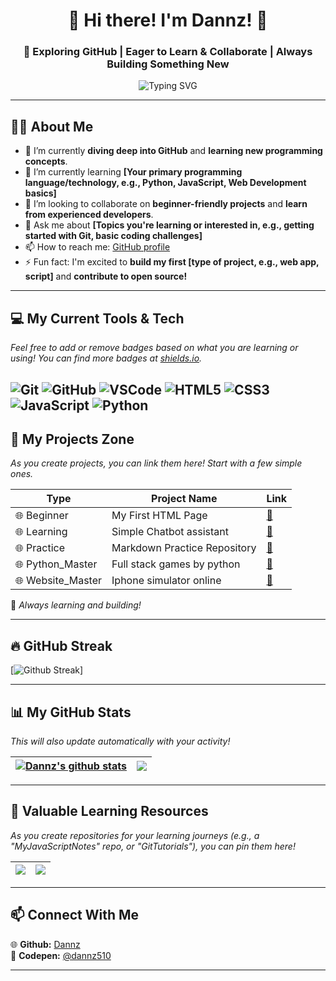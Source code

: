 <h1 align="center">👋 Hi there! I'm Dannz! 🚀</h1>
<h3 align="center">🌱 Exploring GitHub | Eager to Learn & Collaborate | Always Building Something New</h3>

<p align="center">
  <img src="https://readme-typing-svg.herokuapp.com?color=00ccff&center=true&vCenter=true&lines=Learning+GitHub!;Exploring+new+technologies!;Open+to+collaborations!;Coding+and+building!;Connecting+with+developers!" alt="Typing SVG" />
</p>

---

## 🙋‍♂️ About Me

- 🔭 I’m currently **diving deep into GitHub** and **learning new programming concepts**.
- 🌱 I’m currently learning **[Your primary programming language/technology, e.g., Python, JavaScript, Web Development basics]**
- 👯 I’m looking to collaborate on **beginner-friendly projects** and **learn from experienced developers**.
- 💬 Ask me about **[Topics you're learning or interested in, e.g., getting started with Git, basic coding challenges]**
- 📫 How to reach me: [GitHub profile](https://github.com/dannz510)
- ⚡ Fun fact: I'm excited to **build my first [type of project, e.g., web app, script]** and **contribute to open source!**

---

## 💻 My Current Tools & Tech

_Feel free to add or remove badges based on what you are learning or using! You can find more badges at [shields.io](https://shields.io/)._

![Git](https://img.shields.io/badge/Git-F05032?style=for-the-badge&logo=git&logoColor=white)
![GitHub](https://img.shields.io/badge/GitHub-181717?style=for-the-badge&logo=github&logoColor=white)
![VSCode](https://img.shields.io/badge/Visual_Studio_Code-007ACC?style=for-the-badge&logo=visual-studio-code&logoColor=white)
![HTML5](https://img.shields.io/badge/HTML5-E34F26?style=for-the-badge&logo=html5&logoColor=white)
![CSS3](https://img.shields.io/badge/CSS3-1572B6?style=for-the-badge&logo=css3&logoColor=white)
![JavaScript](https://img.shields.io/badge/JavaScript-F7DF1E?style=for-the-badge&logo=javascript&logoColor=black)
![Python](https://img.shields.io/badge/Python-3776AB?style=for-the-badge&logo=python&logoColor=white)
---

## 📑 My Projects Zone

_As you create projects, you can link them here! Start with a few simple ones._

| Type             | Project Name                      | Link                                                                        |
|------------------|-----------------------------------|-----------------------------------------------------------------------------|
| 🌐 Beginner      | My First HTML Page                | [🔗](https://github.com/dannz510/Heart-by-dz)                              |
| 🌐 Learning      | Simple Chatbot assistant          | [🔗](https://github.com/dannz510/A.Z.O.Z)                                  |
| 🌐 Practice      | Markdown Practice Repository      | [🔗](https://github.com/dannz510/DinoGame)                                 |
| 🌐 Python_Master | Full stack games by python        | [🔗](https://github.com/dannz510/PYTHON-GAME-MASTER)                       |
| 🌐 Website_Master| Iphone simulator online           | [🔗](https://github.com/dannz510/Iphone-15-simulator)                      |

🚀 *Always learning and building!*

---

## 🔥 GitHub Streak

[![Github Streak](https://streak-stats.demolab.com/?user=dannz510&theme=dark&border_radius=15&hide_total_contributions=true)]

---

## 📊 My GitHub Stats

_This will also update automatically with your activity!_

| <a href="https://github.com/dannz510/github-readme-stats"><img align="center" src="https://github-readme-stats.vercel.app/api?username=dannz510&show_icons=true&include_all_commits=true&theme=buefy&hide_border=true" alt="Dannz's github stats" /></a> | <a href="https://github.com/dannz510/github-readme-stats"><img align="center" src="https://github.com/github-readme-stats.vercel.app/api/top-langs/?username=dannz510&layout=compact&theme=buefy&hide_border=true" /></a> |
| ------------- | ------------- |

---

## 🚀 Valuable Learning Resources

_As you create repositories for your learning journeys (e.g., a "MyJavaScriptNotes" repo, or "GitTutorials"), you can pin them here!_

| <a href="https://github.com/dannz510/PYTHON-GAME-MASTER"><img align="center" src="https://github-readme-stats.vercel.app/api/pin/?username=dannz510&repo=your-learning-repo-1&theme=buefy" /></a> | <a href="https://github.com/dannz510/Iphone-15-simulator"><img align="center" src="https://github-readme-stats.vercel.app/api/pin/?username=dannz510&repo=your-learning-repo-2&theme=buefy" /></a> |
| ------------- | ------------- |
---

## 📫 Connect With Me

🌐 **Github:** [Dannz](https://github.com/dannz510) <br>
🔏 **Codepen:** [@dannz510](https://codepen.io/dannz510) <br>

---
